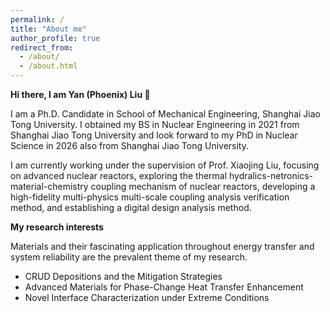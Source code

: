 ```yaml
---
permalink: /
title: "About me"
author_profile: true
redirect_from: 
  - /about/
  - /about.html
---
```


**Hi there, I am Yan (Phoenix) Liu 👋**

I am a Ph.D. Candidate in School of Mechanical Engineering, Shanghai Jiao Tong University. I obtained my BS in Nuclear Engineering in 2021 from Shanghai Jiao Tong University and look forward to my PhD in Nuclear Science in 2026 also from Shanghai Jiao Tong University.

I am currently working under the supervision of Prof. Xiaojing Liu, focusing on advanced nuclear reactors, exploring the thermal hydralics-netronics-material-chemistry coupling mechanism of nuclear reactors, developing a high-fidelity multi-physics multi-scale coupling analysis verification method, and establishing a digital design analysis method.

**My research interests**

Materials and their fascinating application throughout energy transfer and system reliability are the prevalent theme of my research.
- CRUD Depositions and the Mitigation Strategies
- Advanced Materials for Phase-Change Heat Transfer Enhancement
- Novel Interface Characterization under Extreme Conditions
